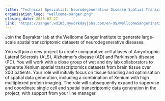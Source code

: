 ```yaml
---
title: "Technical Specialist: Neurodegenerative Disease Spatial Transcriptomics and Data Generation"
organisation_logo: "wellcome-sanger.png"
closing_date: 2025-07-27
link: "https://sanger.wd103.myworkdayjobs.com/en-US/WellcomeSangerInstitute/job/Technical-Specialist--Neurodegenerative-Disease-Spatial-Transcriptomics-and-Data-Generation_JR103010"
---
```

Join the Bayraktar lab at the Wellcome Sanger Institute to generate large-scale spatial transcriptomic datasets of neurodegenerative diseases.

You will join a new project to create comparative cell atlases of Amyotrophic Lateral Sclerosis (ALS), Alzheimer’s disease (AD) and Parkinson’s disease (PD). You will work with a close group of wet and dry lab collaborators to generate Xenium spatial transcriptomics datasets from brain tissue over 200 patients. Your role will initially focus on tissue handling and optimisation of spatial data generation, including a combination of Xenium with high multiplexed protein imaging. The role will subsequently expand to supervise and coordinate single cell and spatial transcriptomic data generation in the project, with support from your line manager.
